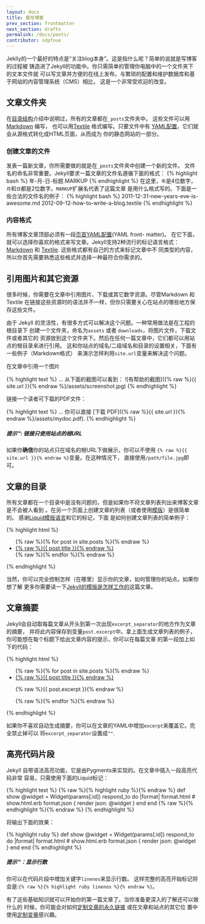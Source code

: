 ```yaml
---
layout: docs
title: 撰写博客
prev_section: frontmatter
next_section: drafts
permalink: /docs/posts/
contributor: sdpfoue
---
```


Jeklly的一个最好的特点是“关注blog本身”。这是指什么呢？简单的说就是写博客的过程被 
铸造进了Jekyll的功能中。你只需简单的管理你电脑中的一个文件夹下的文本文件就
可以写文章并方便的在线上发布。与繁琐的配置和维护数据库和基于网站的内容管理系统（CMS）相比，
这是一个非常受欢迎的改变。

## 文章文件夹

在[目录结构](../structure/)介绍中说明过，所有的文章都在`_posts`文件夹中。
这些文件可以用[Markdown](http://daringfireball.net/projects/markdown/) 编写，
也可以用[Textile](http://textile.sitemonks.com/) 格式编写。只要文件中有
[YAML配置](../frontmatter/)，它们就会从源格式转化成HTML页面，从而成为
你的静态网站的一部分。

### 创建文章的文件

发表一篇新文章，你所需要做的就是在`_posts`文件夹中创建一个新的文件。
文件名的命名非常重要。Jekyll要求一篇文章的文件名遵循下面的格式：
{% highlight bash %}
年-月-日-标题.MARKUP
{% endhighlight %} 
在这里，`年`是4位数字，`月`和`日`都是2位数字。`MARKUP`扩展名代表了这篇文章
是用什么格式写的。下面是一些合法的文件名的例子：
{% highlight bash %}
2011-12-31-new-years-eve-is-awesome.md
2012-09-12-how-to-write-a-blog.textile
{% endhighlight %}


### 内容格式

所有博客文章顶部必须有一段[页首YAML配置](../frontmatter/)(YAML front- matter)。
在它下面，就可以选择你喜欢的格式来写文章。Jekyll支持2种流行的标记语言格式：
[Markdown](http://daringfireball.net/projects/markdown/) 和
[Textile](http://textile.sitemonks.com/). 这些格式都有自己的方式来标记文章中不
同类型的内容，所以你首先需要熟悉这些格式并选择一种最符合你需求的。

## 引用图片和其它资源

很多时候，你需要在文章中引用图片、下载或其它数字资源。尽管Markdown 和 Textile
在链接这些资源时的语法并不一样，但你只需要关心在站点的哪些地方保存这些文件。

由于 Jekyll 的灵活性，有很多方式可以解决这个问题。一种常用做法是在工程的根目录下
创建一个文件夹，命名为`assets` 或者 `downloads`，将图片文件，下载文件或者其它的
资源放到这个文件夹下。然后在任何一篇文章中，它们都可以用站点的根目录来进行引用。
这和你站点的域名/二级域名和目录的设置相关，下面有一些例子（Markdown格式）
来演示怎样利用`site.url`变量来解决这个问题。

在文章中引用一个图片

{% highlight text %}
… 从下面的截图可以看到：
![有帮助的截图]({% raw %}{{ site.url }}{% endraw %}/assets/screenshot.jpg)
{% endhighlight %}

链接一个读者可下载的PDF文件：

{% highlight text %}
… 你可以直接 [下载 PDF]({% raw %}{{ site.url }}{% endraw %}/assets/mydoc.pdf).
{% endhighlight %}

<div class="note">
  <h5>提示™: 链接只使用站点的根URL</h5>
  <p>
    如果你<strong>确信</strong>你的站点只在域名的根URL下做展示，你可以不使用
     <code>{% raw %}{{ site.url }}{% endraw %}</code>变量。在这种情况下，
     直接使用<code>/path/file.jpg</code>即可。
  </p>
</div>

## 文章的目录

所有文章都在一个目录中是没有问题的，但是如果你不将文章列表列出来博客文章是不会被人看到
。在另一个页面上创建文章的列表（或者使用[模版](../templates/)）是很简单的。
感谢[Liquid模版语言](http://wiki.shopify.com/Liquid)和它的标记，下面
是如何创建文章列表的简单例子：

{% highlight html %}
<ul>
  {% raw %}{% for post in site.posts %}{% endraw %}
    <li>
      <a href="{% raw %}{{ post.url }}{% endraw %}">{% raw %}{{ post.title }}{% endraw %}</a>
    </li>
  {% raw %}{% endfor %}{% endraw %}
</ul>
{% endhighlight %}

当然，你可以完全控制怎样（在哪里）显示你的文章，如何管理你的站点。如果你想了解
更多你需要读一下[Jekyll的模版是怎样工作的](../templates/)这篇文章。

## 文章摘要

Jekyll会自动取每篇文章从开头到第一次出现`excerpt_separator`的地方作为文章的摘要，
并将此内容保存到变量`post.excerpt`中。拿上面生成文章列表的例子，你可能想在每个标题下给出文章内容的提示，你可以在每篇文章
的第一段加上如下的代码：

{% highlight html %}
<ul>
  {% raw %}{% for post in site.posts %}{% endraw %}
    <li>
      <a href="{% raw %}{{ post.url }}{% endraw %}">{% raw %}{{ post.title }}{% endraw %}</a>
      <p>{% raw %}{{ post.excerpt }}{% endraw %}</p>
    </li>
  {% raw %}{% endfor %}{% endraw %}
</ul>
{% endhighlight %}

如果你不喜欢自动生成摘要，你可以在文章的YAML中增加`excerpt`来覆盖它。完全禁止掉可以
将`excerpt_separator`设置成`""`.

## 高亮代码片段

Jekyll 自带语法高亮功能，它是由Pygments来实现的。在文章中插入一段高亮代码非常
容易，只需使用下面的Liquid标记：

{% highlight text %}
{% raw %}{% highlight ruby %}{% endraw %}
def show
  @widget = Widget(params[:id])
  respond_to do |format|
    format.html # show.html.erb
    format.json { render json: @widget }
  end
end
{% raw %}{% endhighlight %}{% endraw %}
{% endhighlight %}

将输出下面的效果：

{% highlight ruby %}
def show
  @widget = Widget(params[:id])
  respond_to do |format|
    format.html # show.html.erb
    format.json { render json: @widget }
  end
end
{% endhighlight %}

<div class="note">
  <h5>提示™：显示行数</h5>
  <p>
    你可以在代码片段中增加关键字<code>linenos</code>来显示行数。
    这样完整的高亮开始标记将会是:<code>{% raw %}{% highlight ruby linenos %}{% endraw %}</code>。
  </p>
</div>

有了这些基础知识就可以开始你的第一篇文章了。当你准备更深入的了解还可以做什么的
时候，你可能会对如何[定制文章的永久链接](../permalinks/) 或在文章和站点的其它位
置中使用[定制变量](../variables/)感兴趣。
